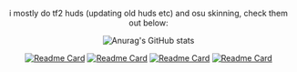 <div align="center">

  i mostly do tf2 huds (updating old huds etc) and osu skinning, check them out below:

![Anurag's GitHub stats](https://github-readme-stats.vercel.app/api?username=technosl&theme=tokyonight&show_icons=true)

[![Readme Card](https://github-readme-stats.vercel.app/api/pin/?username=technosl&theme=tokyonight&show_owner=true&text_bold=true&repo=technohud)](https://github.com/TechnoSL/technohud)
[![Readme Card](https://github-readme-stats.vercel.app/api/pin/?username=technosl&theme=tokyonight&show_owner=true&text_bold=true&repo=m0re_techno)](https://github.com/TechnoSL/m0re_techno)
[![Readme Card](https://github-readme-stats.vercel.app/api/pin/?username=technosl&theme=tokyonight&show_owner=true&text_bold=true&repo=rc-osuskins)](https://github.com/TechnoSL/rc-osuskins)
[![Readme Card](https://github-readme-stats.vercel.app/api/pin/?username=vexcenot&theme=tokyonight&show_owner=true&text_bold=true&repo=-middle-mann)](https://github.com/vexcenot/-middle-mann)
